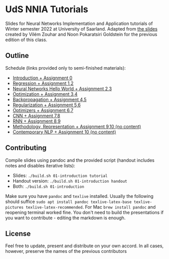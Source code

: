 # UdS NNIA Tutorials

Slides for Neural Networks Implementation and Application tutorials of Winter semester 2022 at University of Saarland. Adapted from [the slides](https://github.com/tsimafeip/uds-nnia-tutorial-2223) created by Vilém Zouhar and Noon Pokaratsiri Goldstein for the previous edition of this class.

## Outline

Schedule (links provided only to semi-finished materials):
- [Introduction + Assignment 0](01-introduction/handout.pdf)
- [Regression + Assignment 1,2](02-regression/handout.pdf)
- [Neural Networks Hello World + Assignment 2,3](03-nn-hello-world/handout.pdf)
- [Optimization + Assignment 3,4](04-optimization/handout.pdf)
- [Backpropagation + Assignment 4,5](05-backpropagation/handout.pdf)
- [Regularization + Assignment 5,6](06-regularization/handout.pdf)
- [Optimizers + Assignment 6,7](07-optimizers/handout.pdf)
- [CNN + Assignment 7,8](08-cnn/handout.pdf)
- [RNN + Assignment 8,9](09-rnn/handout.pdf)
- [Methodology, Representation + Assignment 9,10 (no content)](10-representation/handout.pdf)
- [Contemporary NLP + Assignment 10 (no content)](11-contemporary-nlp/handout.pdf)

## Contributing

Compile slides using pandoc and the provided script (handout includes notes and disables iterative lists):
- Slides: `./build.sh 01-introduction tutorial`
- Handout version: `./build.sh 01-introduction handout`
- Both: `./build.sh 01-introduction`

Make sure you have `pandoc` and `texlive` installed.
Usually the following should suffice `sudo apt install pandoc texlive-latex-base texlive-pictures texlive-latex-recommended`. For Mac `brew install pandoc` and reopening terminal worked fine.
You don't need to build the presentations if you want to contribute - editing the markdown is enough.

## License

Feel free to update, present and distribute on your own accord.
In all cases, however, preserve the names of the previous contributors
